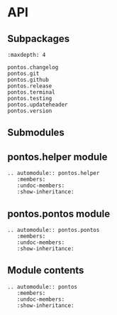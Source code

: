 # API

## Subpackages

```{toctree}
:maxdepth: 4

pontos.changelog
pontos.git
pontos.github
pontos.release
pontos.terminal
pontos.testing
pontos.updateheader
pontos.version
```

## Submodules

## pontos.helper module

```{eval-rst}
.. automodule:: pontos.helper
   :members:
   :undoc-members:
   :show-inheritance:
```

## pontos.pontos module

```{eval-rst}
.. automodule:: pontos.pontos
   :members:
   :undoc-members:
   :show-inheritance:
```

## Module contents

```{eval-rst}
.. automodule:: pontos
   :members:
   :undoc-members:
   :show-inheritance:
```
